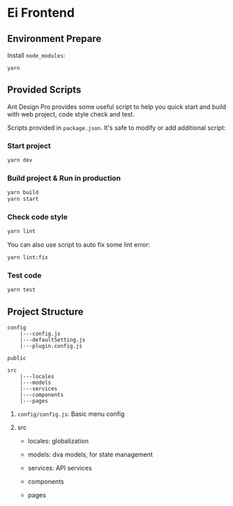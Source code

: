 # Ei Frontend


## Environment Prepare

Install `node_modules`:

```bash
yarn
```

## Provided Scripts

Ant Design Pro provides some useful script to help you quick start and build with web project, code style check and test.

Scripts provided in `package.json`. It's safe to modify or add additional script:

### Start project

```bash
yarn dev
```

### Build project & Run in production

```bash
yarn build
yarn start
```

### Check code style

```bash
yarn lint
```

You can also use script to auto fix some lint error:

```bash
yarn lint:fix
```

### Test code

```bash
yarn test
```

## Project Structure

```
config
    |---config.js
    |---defaultSetting.js
    |---plugin.config.js

public

src
    |---locales
    |---models
    |---services
    |---components
    |---pages

```


1. `config/config.js`: Basic menu config

1. src

    - locales: globalization

    - models: dva models, for state management
    
    - services: API services
    
    - components 
    
    - pages
